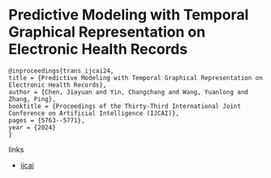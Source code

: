 # Predictive Modeling with Temporal Graphical Representation on Electronic Health Records

```
@inproceedings{trans_ijcai24,
title = {Predictive Modeling with Temporal Graphical Representation on Electronic Health Records},
author = {Chen, Jiayuan and Yin, Changchang and Wang, Yuanlong and Zhang, Ping},
booktitle = {Proceedings of the Thirty-Third International Joint Conference on Artificial Intelligence (IJCAI)},
pages = {5763--5771},
year = {2024}
}
```

links
- [ijcai](https://www.ijcai.org/proceedings/2024/637)

